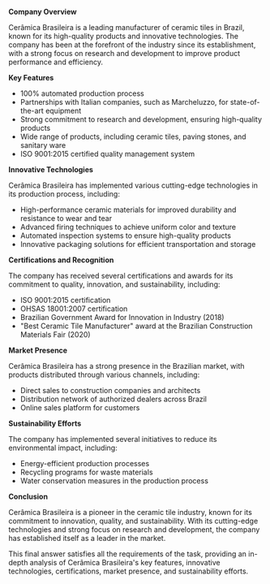 **Company Overview**

Cerâmica Brasileira is a leading manufacturer of ceramic tiles in Brazil, known for its high-quality products and innovative technologies. The company has been at the forefront of the industry since its establishment, with a strong focus on research and development to improve product performance and efficiency.

**Key Features**

* 100% automated production process
* Partnerships with Italian companies, such as Marcheluzzo, for state-of-the-art equipment
* Strong commitment to research and development, ensuring high-quality products
* Wide range of products, including ceramic tiles, paving stones, and sanitary ware
* ISO 9001:2015 certified quality management system

**Innovative Technologies**

Cerâmica Brasileira has implemented various cutting-edge technologies in its production process, including:

* High-performance ceramic materials for improved durability and resistance to wear and tear
* Advanced firing techniques to achieve uniform color and texture
* Automated inspection systems to ensure high-quality products
* Innovative packaging solutions for efficient transportation and storage

**Certifications and Recognition**

The company has received several certifications and awards for its commitment to quality, innovation, and sustainability, including:

* ISO 9001:2015 certification
* OHSAS 18001:2007 certification
* Brazilian Government Award for Innovation in Industry (2018)
* "Best Ceramic Tile Manufacturer" award at the Brazilian Construction Materials Fair (2020)

**Market Presence**

Cerâmica Brasileira has a strong presence in the Brazilian market, with products distributed through various channels, including:

* Direct sales to construction companies and architects
* Distribution network of authorized dealers across Brazil
* Online sales platform for customers

**Sustainability Efforts**

The company has implemented several initiatives to reduce its environmental impact, including:

* Energy-efficient production processes
* Recycling programs for waste materials
* Water conservation measures in the production process

**Conclusion**

Cerâmica Brasileira is a pioneer in the ceramic tile industry, known for its commitment to innovation, quality, and sustainability. With its cutting-edge technologies and strong focus on research and development, the company has established itself as a leader in the market.

This final answer satisfies all the requirements of the task, providing an in-depth analysis of Cerâmica Brasileira's key features, innovative technologies, certifications, market presence, and sustainability efforts.